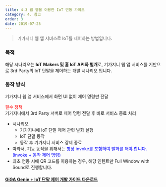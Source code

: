 ```yaml
---
title: 4.3 웹 앱을 이용한 IoT 연동 가이드
category: 4. 참고
order: 3
date: 2019-07-25
---
```


> 기가지니 웹 앱 서비스로 IoT를 제어하는 방법입니다.

### 목적

해당 시나리오는 **IoT Makers 및 홈 IoT API와 별개**로, 기가지니 웹 앱 서비스를 기반으로 3rd Party의 IoT 단말을 제어하는 개발 시나리오 입니다.

### 동작 방식

기가지니 웹 앱 서비스에서 화면 UI 없이 제어 명령만 전달

<span style="color:red">필수 정책</span>  
기가지니에서 3rd Party 서버로 제어 명령 전달 후 바로 서비스 종료 처리

- 시나리오
  - 기가지니에 IoT 단말 제어 관련 발화 실행
  - IoT 단말 동작
  - 동작 후 기가지니 서비스 강제 종료
- 따라서, 기능 동작을 위해서는 <span style="color:blue">항상 invoke를 포함하여 발화를 해야 합니다. (invoke + 동작 제어 명령)</span>
- 최초 연동 시에 QR 코드를 이용하는 경우, 해당 인텐트만 Full Window with Sound로 진행합니다.

#### [GiGA Genie + IoT 단말 제어 개발 가이드 다운로드](https://docs.google.com/uc?export=download&id=1hitFPcKVAmOheIpV0O1sqV48HVEj15W1)